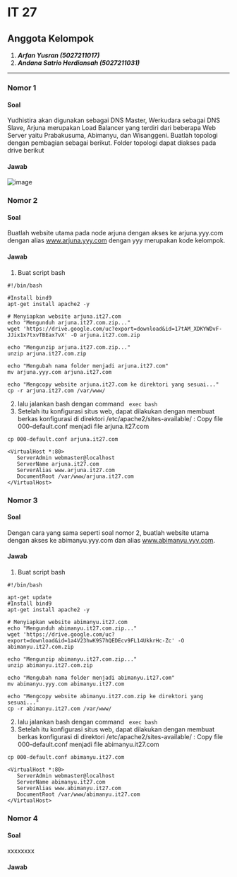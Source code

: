 # IT 27

## Anggota Kelompok
1. ***Arfan Yusran (5027211017)***
2. ***Andana Satrio Herdiansah (5027211031)***


_______________________________________________

### Nomor 1

#### Soal
Yudhistira akan digunakan sebagai DNS Master, Werkudara sebagai DNS Slave, Arjuna merupakan Load Balancer yang terdiri dari beberapa Web Server yaitu Prabakusuma, Abimanyu, dan Wisanggeni. Buatlah topologi dengan pembagian sebagai berikut. Folder topologi dapat diakses pada drive berikut 


#### Jawab
 ![image](https://github.com/jezz16/Jarkom-2023/assets/99706251/14a17199-0db0-473a-9bc4-57e47ccaa66a)


### Nomor 2
#### Soal 
Buatlah website utama pada node arjuna dengan akses ke arjuna.yyy.com dengan alias www.arjuna.yyy.com dengan yyy merupakan kode kelompok.


#### Jawab
1. Buat script bash
```
#!/bin/bash

#Install bind9
apt-get install apache2 -y

# Menyiapkan website arjuna.it27.com
echo "Mengunduh arjuna.it27.com.zip..."
wget 'https://drive.google.com/uc?export=download&id=17tAM_XDKYWDvF-JJix1x7txvTBEax7vX' -O arjuna.it27.com.zip

echo "Mengunzip arjuna.it27.com.zip..."
unzip arjuna.it27.com.zip

echo "Mengubah nama folder menjadi arjuna.it27.com"
mv arjuna.yyy.com arjuna.it27.com

echo "Mengcopy website arjuna.it27.com ke direktori yang sesuai..."
cp -r arjuna.it27.com /var/www/
```
2. lalu jalankan bash dengan command ``` exec bash```
3. Setelah itu konfigurasi situs web, dapat dilakukan dengan membuat berkas konfigurasi di direktori /etc/apache2/sites-available/ :
Copy file 000-default.conf menjadi file arjuna.it27.com
 ```
cp 000-default.conf arjuna.it27.com

<VirtualHost *:80>
    ServerAdmin webmaster@localhost
    ServerName arjuna.it27.com
    ServerAlias www.arjuna.it27.com
    DocumentRoot /var/www/arjuna.it27.com
</VirtualHost>
```

### Nomor 3
#### Soal 
Dengan cara yang sama seperti soal nomor 2, buatlah website utama dengan akses ke abimanyu.yyy.com dan alias www.abimanyu.yyy.com.


#### Jawab
1. Buat script bash
```
#!/bin/bash

apt-get update
#Install bind9
apt-get install apache2 -y

# Menyiapkan website abimanyu.it27.com
echo "Mengunduh abimanyu.it27.com.zip..."
wget 'https://drive.google.com/uc?export=download&id=1a4V23hwK9S7hQEDEcv9FL14UkkrHc-Zc' -O abimanyu.it27.com.zip

echo "Mengunzip abimanyu.it27.com.zip..."
unzip abimanyu.it27.com.zip

echo "Mengubah nama folder menjadi abimanyu.it27.com"
mv abimanyu.yyy.com abimanyu.it27.com

echo "Mengcopy website abimanyu.it27.com.zip ke direktori yang sesuai..."
cp -r abimanyu.it27.com /var/www/
```
2. lalu jalankan bash dengan command ``` exec bash```
3. Setelah itu konfigurasi situs web, dapat dilakukan dengan membuat berkas konfigurasi di direktori /etc/apache2/sites-available/ :
Copy file 000-default.conf menjadi file abimanyu.it27.com
 ```
cp 000-default.conf abimanyu.it27.com

<VirtualHost *:80>
    ServerAdmin webmaster@localhost
    ServerName abimanyu.it27.com
    ServerAlias www.abimanyu.it27.com
    DocumentRoot /var/www/abimanyu.it27.com
</VirtualHost>
```

### Nomor 4
#### Soal 
xxxxxxxx


#### Jawab


